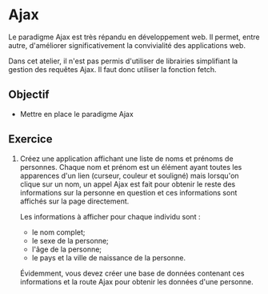 Ajax
====

Le paradigme Ajax est très répandu en développement web. Il permet, entre autre,
d'améliorer significativement la convivialité des applications web.

Dans cet atelier, il n'est pas permis d'utiliser de librairies simplifiant la
gestion des requêtes Ajax. Il faut donc utiliser la fonction fetch.

Objectif
--------

* Mettre en place le paradigme Ajax

Exercice
--------

1. Créez une application affichant une liste de noms et prénoms de personnes.
   Chaque nom et prénom est un élément ayant toutes les apparences d'un lien
   (curseur, couleur et souligné) mais lorsqu'on clique sur un nom, un appel
   Ajax est fait pour obtenir le reste des informations sur la personne en
   question et ces informations sont affichés sur la page directement.

   Les informations à afficher pour chaque individu sont :
   * le nom complet;
   * le sexe de la personne;
   * l'âge de la personne;
   * le pays et la ville de naissance de la personne.

   Évidemment, vous devez créer une base de données contenant ces informations
   et la route Ajax pour obtenir les données d'une personne.
